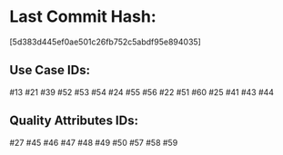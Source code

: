# Last Commit Hash:

[5d383d445ef0ae501c26fb752c5abdf95e894035]

## Use Case IDs:
#13 #21 #39 #52 #53 #54 #24 #55 #56 #22 #51 #60 #25 #41 #43 #44

## Quality Attributes IDs:
#27 #45 #46 #47 #48 #49 #50 #57 #58 #59
